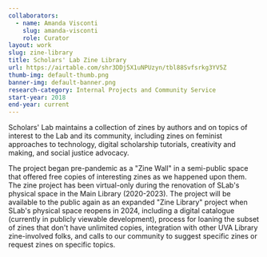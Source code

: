 ```yaml
---
collaborators: 
  - name: Amanda Visconti
    slug: amanda-visconti
    role: Curator
layout: work
slug: zine-library
title: Scholars' Lab Zine Library
url: https://airtable.com/shr3DDj5X1uNPUzyn/tbl88Svfsrkg3YV5Z
thumb-img: default-thumb.png
banner-img: default-banner.png
research-category: Internal Projects and Community Service
start-year: 2018
end-year: current
---
```

Scholars' Lab maintains a collection of zines by authors and on topics of interest to the Lab and its community, including zines on feminist approaches to technology, digital scholarship tutorials, creativity and making, and social justice advocacy.

The project began pre-pandemic as a "Zine Wall" in a semi-public space that offered free copies of interesting zines as we happened upon them. The zine project has been virtual-only during the renovation of SLab's physical space in the Main Library (2020-2023). The project will be available to the public again as an expanded "Zine Library" project when SLab's physical space reopens in 2024, including a digital catalogue (currently in publicly viewable development), process for loaning the subset of zines that don't have unlimited copies, integration with other UVA Library zine-involved folks, and calls to our community to suggest specific zines or request zines on specific topics.
